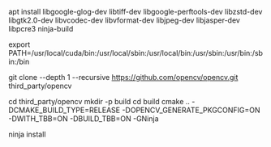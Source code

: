 
apt install libgoogle-glog-dev libtiff-dev libgoogle-perftools-dev libzstd-dev libgtk2.0-dev libvcodec-dev libvformat-dev libjpeg-dev libjasper-dev libpcre3 ninja-build

export PATH=/usr/local/cuda/bin:/usr/local/sbin:/usr/local/bin:/usr/sbin:/usr/bin:/sbin:/bin

git clone --depth 1 --recursive https://github.com/opencv/opencv.git third_party/opencv

cd third_party/opencv
mkdir -p build
cd build
cmake .. -DCMAKE_BUILD_TYPE=RELEASE -DOPENCV_GENERATE_PKGCONFIG=ON -DWITH_TBB=ON -DBUILD_TBB=ON -GNinja

ninja install
